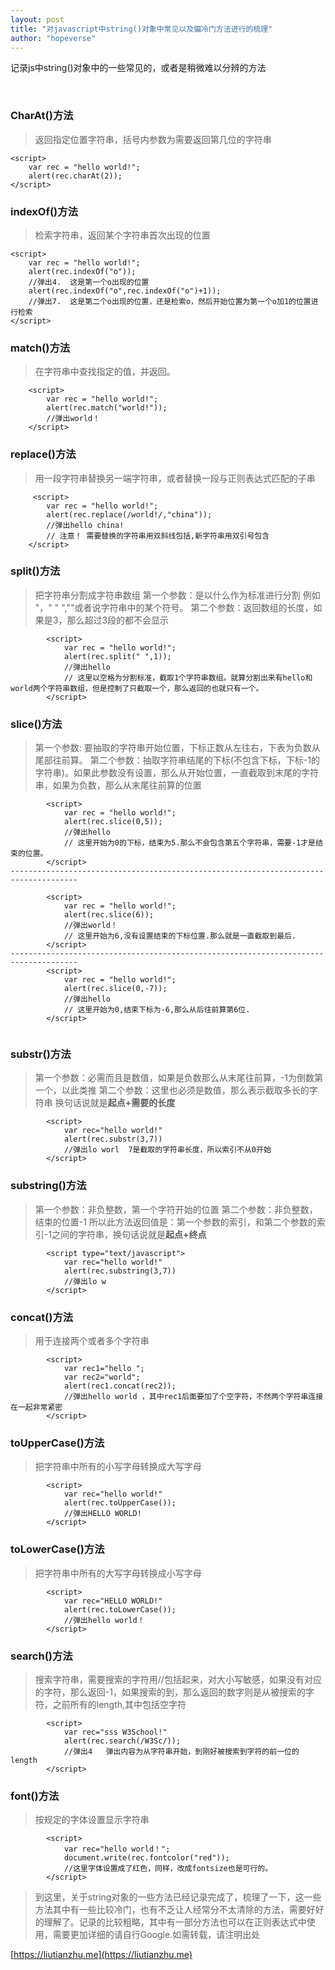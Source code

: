 ```yaml
---
layout: post
title: "对javascript中string()对象中常见以及偏冷门方法进行的梳理"
author: "hopeverse"
---
```

 

记录js中string()对象中的一些常见的，或者是稍微难以分辨的方法

<br/>

### CharAt()方法

>返回指定位置字符串，括号内参数为需要返回第几位的字符串

```
<script>
    var rec = "hello world!";
    alert(rec.charAt(2));
</script>

```


### indexOf()方法

>检索字符串，返回某个字符串首次出现的位置

```
<script>
    var rec = "hello world!";
    alert(rec.indexOf("o"));
    //弹出4.  这是第一个o出现的位置 
    alert(rec.indexOf("o",rec.indexOf("o")+1));
    //弹出7.  这是第二个o出现的位置，还是检索o，然后开始位置为第一个o加1的位置进行检索
</script>

```


### match()方法

>在字符串中查找指定的值，并返回。

```
    <script>
        var rec = "hello world!";
        alert(rec.match("world!"));
        //弹出world！
    </script>

```


### replace()方法

>用一段字符串替换另一端字符串，或者替换一段与正则表达式匹配的子串

```
     <script>
        var rec = "hello world!";
        alert(rec.replace(/world!/,"china"));
        //弹出hello china! 
        // 注意！ 需要替换的字符串用双斜线包括,新字符串用双引号包含
    </script>

```


### split()方法

>把字符串分割成字符串数组
>第一个参数：是以什么作为标准进行分割  例如 "，" " ",""或者说字符串中的某个符号。
>第二个参数：返回数组的长度，如果是3，那么超过3段的都不会显示

```
        <script>
            var rec = "hello world!";
            alert(rec.split(" ",1));
            //弹出hello 
            // 这里以空格为分割标准，截取1个字符串数组。就算分割出来有hello和world两个字符串数组，但是控制了只截取一个，那么返回的也就只有一个。
        </script>

```


### slice()方法

>第一个参数: 要抽取的字符串开始位置，下标正数从左往右，下表为负数从尾部往前算。
>第二个参数：抽取字符串结尾的下标(不包含下标，下标-1的字符串)。如果此参数没有设置，那么从开始位置，一直截取到末尾的字符串，如果为负数，那么从末尾往前算的位置

```
        <script>
            var rec = "hello world!";
            alert(rec.slice(0,5));
            //弹出hello
            // 这里开始为0的下标，结束为5.那么不会包含第五个字符串，需要-1才是结束的位置。
        </script>
-------------------------------------------------------------------------------------
       
        <script>
            var rec = "hello world!";
            alert(rec.slice(6));
            //弹出world！
            // 这里开始为6,没有设置结束的下标位置.那么就是一直截取到最后.
        </script>
-------------------------------------------------------------------------------------
        <script>
            var rec = "hello world!";
            alert(rec.slice(0,-7));
            //弹出hello
            // 这里开始为0,结束下标为-6,那么从后往前算第6位.
        </script>


```

### substr()方法

>第一个参数：必需而且是数值，如果是负数那么从末尾往前算，-1为倒数第一个，以此类推
>第二个参数：这里也必须是数值，那么表示截取多长的字符串
>换句话说就是**起点+需要的长度**

```
        <script>
            var rec="hello world!"
            alert(rec.substr(3,7))
            //弹出lo worl  7是截取的字符串长度，所以索引不从0开始
        </script>

```


### substring()方法

>第一个参数：非负整数，第一个字符开始的位置
>第二个参数：非负整数，结束的位置-1 
>所以此方法返回值是：第一个参数的索引，和第二个参数的索引-1之间的字符串，换句话说就是**起点+终点**

```
        <script type="text/javascript">
            var rec="hello world!"
            alert(rec.substring(3,7))
            //弹出lo w  
        </script>
```


### concat()方法

>用于连接两个或者多个字符串

```
        <script>
            var rec1="hello ";
            var rec2="world";
            alert(rec1.concat(rec2));
            //弹出hello world ，其中rec1后面要加了个空字符，不然两个字符串连接在一起非常紧密
        </script>

```


### toUpperCase()方法

>把字符串中所有的小写字母转换成大写字母

```
        <script>
            var rec="hello world!"
            alert(rec.toUpperCase());
            //弹出HELLO WORLD!
        </script>

```


### toLowerCase()方法

>把字符串中所有的大写字母转换成小写字母

```
        <script>
            var rec="HELLO WORLD!"
            alert(rec.toLowerCase());
            //弹出hello world！
        </script>

```

### search()方法

>搜索字符串，需要搜索的字符用//包括起来，对大小写敏感，如果没有对应的字符，那么返回-1，如果搜索的到，那么返回的数字则是从被搜索的字符，之前所有的length,其中包括空字符

```
        <script>
            var rec="sss W3School!"
            alert(rec.search(/W3Sc/));
            //弹出4   弹出内容为从字符串开始，到刚好被搜索到字符的前一位的length
        </script>

```


### font()方法

>按规定的字体设置显示字符串

```
        <script>
            var rec="hello world！";
            document.write(rec.fontcolor("red"));
            //这里字体设置成了红色，同样，改成fontsize也是可行的。
        </script>

```


>到这里，关于string对象的一些方法已经记录完成了，梳理了一下，这一些方法其中有一些比较冷门，也有不乏让人经常分不太清除的方法，需要好好的理解了。记录的比较粗略，其中有一部分方法也可以在正则表达式中使用，需要更加详细的请自行Google.如需转载，请注明出处

[https://liutianzhu.me](https://liutianzhu.me)